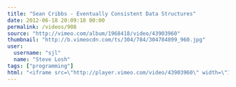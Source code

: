 ```yaml
---
title: "Sean Cribbs - Eventually Consistent Data Structures"
date: 2012-06-18 20:09:18 00:00
permalink: /videos/908
source: "http://vimeo.com/album/1968418/video/43903960"
thumbnail: "http://b.vimeocdn.com/ts/304/784/304784899_960.jpg"
user:
  username: "sjl"
  name: "Steve Losh"
tags: ["programming"]
html: "<iframe src=\"http://player.vimeo.com/video/43903960\" width=\"1280\" height=\"720\" frameborder=\"0\" webkitAllowFullScreen mozallowfullscreen allowFullScreen></iframe>"
---
```


